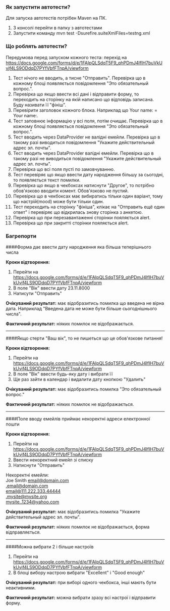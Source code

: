 ### Як запустити автотести?
Для запуска автотестів потрібен Maven на ПК.
1) З консолі перейти в папку з автотестами
2) Запустити команду mvn test -Dsurefire.suiteXmlFiles=testng.xml

### Що роблять автотести?
Передумова перед запуском кожного теста: перехід на https://docs.google.com/forms/d/e/1FAIpQLSdqT5F9_qhPDmJ4lfIH7buVkUvjf4LS9ODdqD7PYfVbfFTnpA/viewform 

1) Тест нічого не вводить, а  тисне "Отправить". Перевірка що в кожному блоці появляється повідомлення "Это обязательный вопрос.".
2) Перевірка що якщо ввести всі дані і відправити форму, то переходить на сторінку на якій написано що відповідь записана. Буду називати її "фініш".
3) Перевірити заголовок кожного блока.  Наприклад що Your name: = Your name:.
4) Тест заповнює інформацію у всі поля, потім очищає. Перевірка що в кожному блоці появляється повідомлення "Это обязательный вопрос.".
5) Тест вводить через DataProvider не валідні емейли. Перевірка що в такому разі виводиться повідомлення "Укажите действительный адрес эл. почты".
6) Тест вводить через DataProvider валідні емейли. Перевірка що в такому разі не виводиться повідомлення "Укажите действительный адрес эл. почты".
7) Перевірка що всі поля пусті по замовчуванню.
8) Тест перевіряє що якщо ввести дату народження більшу за сьогодні, то появляється текст помилки.
9) Перевірка що якщо в чекбоксах натиснути "Другое",  то потрібно обов'язково вводити комент.  Обов'язково не пустий.
10) Перевірка що в чекбоксах має вибиратись тільки один варіант, тому що настрій(mood) може бути тільки один.
11) Тест переходить на сторінку "фініша", клікає на "Отправить ещё один ответ" і перевіряє що відкрилась знову сторінка з анкетою.
12) Перевірка що при перезавантаженні сторінки пояляється alert.
13) Перевірка що при закритті сторінки пояляється alert.

### Багрепорти

####Форма дає ввести дату народження яка більша теперішнього числа

**Кроки відтворення:**
1) Перейти на https://docs.google.com/forms/d/e/1FAIpQLSdqT5F9_qhPDmJ4lfIH7buVkUvjf4LS9ODdqD7PYfVbfFTnpA/viewform
2) В поле "Вік" ввести дату 23.11.8000
3) Натисути "Отправить"

**Очікуваний результат:** має відобразитись помилка що введена не вірна дата. Наприклад "Введена дата не може бути більше сьогоднішнього числа".

**Фактичний результат:** ніяких помилок не відображається. 

---------------------------------------------------------------------------
####Якщо стерти "Ваш вік", то не пишеться що це обов'язкове питання!

**Кроки відтворення:**
1) Перейти на https://docs.google.com/forms/d/e/1FAIpQLSdqT5F9_qhPDmJ4lfIH7buVkUvjf4LS9ODdqD7PYfVbfFTnpA/viewform
2) В поле "Вік" ввести будь-яку дату і вибрати її
3) Ще раз зайти в календар і видалити дату кнопкою "Удалить"

**Очікуваний результат:** має відобразитись помилка "Это обязательный вопрос."

**Фактичний результат:** ніяких помилок не відображається. 

---------------------------------------------------------------------------
####Поле вводу емейлів приймає некоректні адреси електронної пошти

**Кроки відтворення:**
1) Перейти на https://docs.google.com/forms/d/e/1FAIpQLSdqT5F9_qhPDmJ4lfIH7buVkUvjf4LS9ODdqD7PYfVbfFTnpA/viewform
2) Ввести некоректний емейл зі списку
3) Натиснути "Отправить"

Некоректні емейли:<br/>
Joe Smith <email@domain.com><br/>
.email@domain.com<br/>
email@111.222.333.44444<br/>
.mysite@mysite.org<br/>
mysite..1234@yahoo.com<br/>

**Очікуваний результат:** має відобразитись помилка "Укажите действительный адрес эл. почты".

**Фактичний результат:** ніяких помилок не відображається, форма відправляється.

---------------------------------------------------------------------------
####Можна вибрати 2 і більше настроїв

1) Перейти на https://docs.google.com/forms/d/e/1FAIpQLSdqT5F9_qhPDmJ4lfIH7buVkUvjf4LS9ODdqD7PYfVbfFTnpA/viewform
2) В блоці вибору настрою вибрати "Excellent" і "Good enough"

**Очікуваний результат:** при виборі одного чекбокса, інші мають бути неактивними.

**Фактичний результат:** можна вибрати зразу всі настрої і відправити форму.


